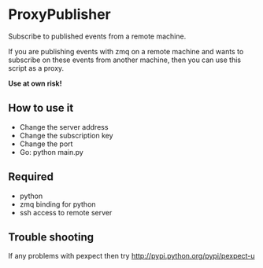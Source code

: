 ProxyPublisher
==============

Subscribe to published events from a remote machine.

If you are publishing events with zmq on a remote machine and wants to subscribe on these events from another machine,
then you can use this script as a proxy.

**Use at own risk!**

## How to use it
 - Change the server address
 - Change the subscription key
 - Change the port 
 - Go: python main.py


## Required
 - python
 - zmq binding for python
 - ssh access to remote server


## Trouble shooting
If any problems with pexpect then try http://pypi.python.org/pypi/pexpect-u